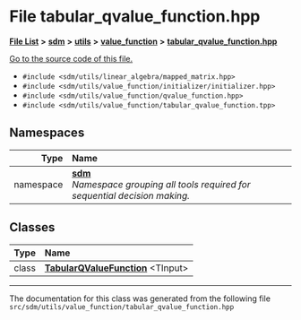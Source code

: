 
# File tabular\_qvalue\_function.hpp

<link rel="stylesheet" href="https://cdnjs.cloudflare.com/ajax/libs/KaTeX/0.5.1/katex.min.css">
<link rel="stylesheet" href="https://cdn.jsdelivr.net/github-markdown-css/2.2.1/github-markdown.css"/>



[**File List**](files.md) **>** [**sdm**](dir_ae1b8d8c3d2627954ba53c22978558f0.md) **>** [**utils**](dir_d5f9b32a4b7e3085fe36bb5e85e812de.md) **>** [**value\_function**](dir_9190e49f25bb1396e1fb4a6f0beec9b4.md) **>** [**tabular\_qvalue\_function.hpp**](tabular__qvalue__function_8hpp.md)

[Go to the source code of this file.](tabular__qvalue__function_8hpp_source.md)



* `#include <sdm/utils/linear_algebra/mapped_matrix.hpp>`
* `#include <sdm/utils/value_function/initializer/initializer.hpp>`
* `#include <sdm/utils/value_function/qvalue_function.hpp>`
* `#include <sdm/utils/value_function/tabular_qvalue_function.tpp>`









## Namespaces

| Type | Name |
| ---: | :--- |
| namespace | [**sdm**](namespacesdm.md) <br>_Namespace grouping all tools required for sequential decision making._  |

## Classes

| Type | Name |
| ---: | :--- |
| class | [**TabularQValueFunction**](classsdm_1_1TabularQValueFunction.md) &lt;TInput&gt;<br> |














------------------------------
The documentation for this class was generated from the following file `src/sdm/utils/value_function/tabular_qvalue_function.hpp`